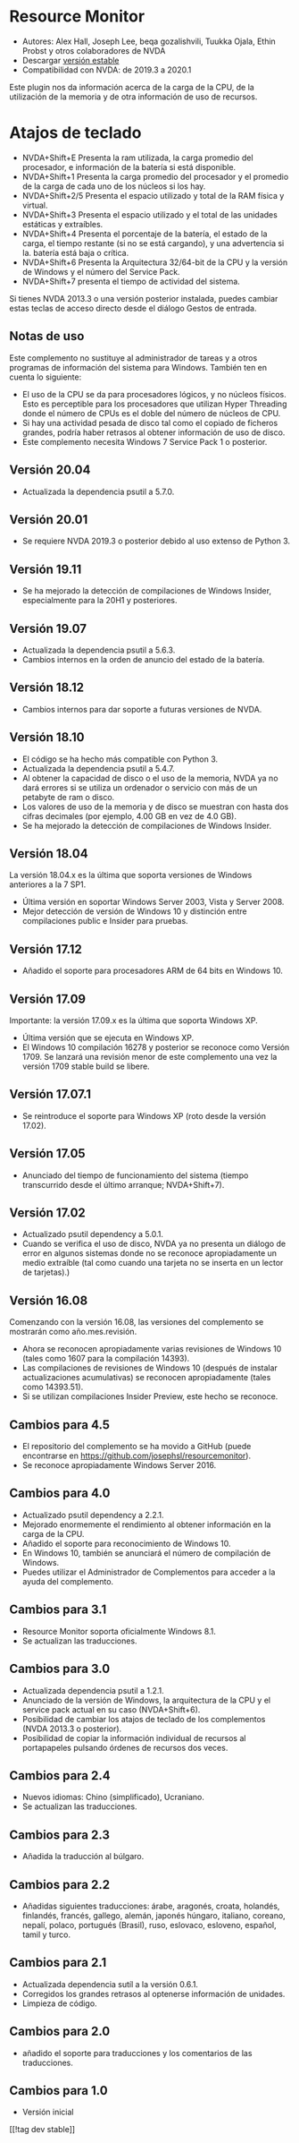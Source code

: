 # Resource Monitor #

* Autores: Alex Hall, Joseph Lee, beqa gozalishvili, Tuukka Ojala, Ethin
  Probst y otros colaboradores de NVDA
* Descargar [versión estable][1]
* Compatibilidad con NVDA: de 2019.3 a 2020.1

Este plugin nos da información acerca de la carga de la CPU, de la
utilización de la memoria y de otra información de uso de recursos.

# Atajos de teclado #

* NVDA+Shift+E Presenta la ram utilizada, la carga promedio del procesador,
  e información de la batería si está disponible.
* NVDA+Shift+1 Presenta la carga promedio del procesador y el promedio de la
  carga de cada uno de los núcleos si los hay.
* NVDA+Shift+2/5 Presenta el espacio utilizado y total de la RAM física y
  virtual.
* NVDA+Shift+3 Presenta el espacio utilizado y el total de las unidades
  estáticas y extraíbles.
* NVDA+Shift+4 Presenta el porcentaje de la batería, el estado de la carga,
  el tiempo restante (si no se está cargando), y una advertencia si
  la. batería está baja o crítica.
* NVDA+Shift+6 Presenta la Arquitectura 32/64-bit de la CPU y la versión de
  Windows y el número del Service Pack.
* NVDA+Shift+7 presenta el tiempo de actividad del sistema.

Si tienes NVDA 2013.3 o una versión posterior instalada, puedes cambiar
estas teclas de acceso directo desde el diálogo Gestos de entrada.

## Notas de uso ##

Este complemento no sustituye al administrador de tareas y a otros programas
de información del sistema para Windows. También ten en cuenta lo siguiente:

* El uso de la CPU se da para procesadores lógicos, y no núcleos
  físicos. Esto es perceptible para los procesadores que utilizan Hyper
  Threading donde el número de CPUs es el doble del número de núcleos de
  CPU.
* Si hay una actividad pesada de disco tal como el copiado de ficheros
  grandes, podría haber retrasos al obtener información de uso de disco.
* Este complemento necesita Windows 7 Service Pack 1 o posterior.

## Versión 20.04

* Actualizada la dependencia psutil a 5.7.0.

## Versión 20.01

* Se requiere NVDA 2019.3 o posterior debido al uso extenso de Python 3.

## Versión 19.11

* Se ha mejorado la detección de compilaciones de Windows Insider,
  especialmente para la 20H1 y posteriores.

## Versión 19.07

* Actualizada la dependencia psutil a 5.6.3.
* Cambios internos en la orden de anuncio del estado de la batería.

## Versión 18.12

* Cambios internos para dar soporte a futuras versiones de NVDA.

## Versión 18.10

* El código se ha hecho más compatible con Python 3.
* Actualizada la dependencia psutil a 5.4.7.
* Al obtener la capacidad de disco o el uso de la memoria, NVDA ya no dará
  errores si se utiliza un ordenador o servicio con más de un petabyte de
  ram o disco.
* Los valores de uso de la memoria y de disco se muestran con hasta dos
  cifras decimales (por ejemplo, 4.00 GB en vez de 4.0 GB).
* Se ha mejorado la detección de compilaciones de Windows Insider.

## Versión 18.04

La versión 18.04.x es la última que soporta versiones de Windows anteriores
a la 7 SP1.

* Última versión en soportar Windows Server 2003, Vista y Server 2008.
* Mejor detección de versión de Windows 10 y distinción entre compilaciones
  public e Insider para pruebas.

## Versión 17.12

* Añadido el soporte para procesadores ARM de 64 bits en Windows 10.

## Versión 17.09

Importante: la versión 17.09.x es la última que soporta Windows XP.

* Última versión que se ejecuta en Windows XP.
* El Windows 10 compilación 16278 y posterior se reconoce como Versión
  1709. Se lanzará una revisión menor de este complemento una vez la versión
  1709 stable build se libere.

## Versión 17.07.1

* Se reintroduce el soporte para Windows XP (roto desde la versión 17.02).

## Versión 17.05

* Anunciado del tiempo de funcionamiento del sistema (tiempo transcurrido
  desde el último arranque; NVDA+Shift+7).

## Versión 17.02

* Actualizado psutil dependency a 5.0.1.
* Cuando se verifica el uso de disco, NVDA ya no presenta un diálogo de
  error en algunos sistemas donde no se reconoce apropiadamente un medio
  extraíble (tal como cuando una tarjeta no se inserta en un lector de
  tarjetas).)

## Versión 16.08

Comenzando con la versión 16.08, las versiones del complemento se mostrarán
como año.mes.revisión.

* Ahora se reconocen apropiadamente varias revisiones de Windows 10 (tales
  como 1607 para la compilación 14393).
* Las compilaciones de revisiones de Windows 10 (después de instalar
  actualizaciones acumulativas) se reconocen apropiadamente (tales como
  14393.51).
* Si se utilizan compilaciones Insider Preview, este hecho se reconoce.

## Cambios para 4.5 ##

* El repositorio del complemento se ha movido a GitHub (puede encontrarse en
  https://github.com/josephsl/resourcemonitor).
* Se reconoce apropiadamente Windows Server 2016.

## Cambios para 4.0 ##

* Actualizado psutil dependency a 2.2.1.
* Mejorado enormemente el rendimiento al obtener información en la carga de
  la CPU.
* Añadido el soporte para reconocimiento de Windows 10.
* En Windows 10, también se anunciará el número de compilación de Windows.
* Puedes utilizar el Administrador de Complementos para acceder a la ayuda
  del complemento.

## Cambios para 3.1 ##

* Resource Monitor soporta oficialmente Windows 8.1.
* Se actualizan las traducciones.

## Cambios para 3.0 ##

* Actualizada dependencia psutil a 1.2.1.
* Anunciado de la versión de Windows, la arquitectura de la CPU y el service
  pack  actual en su caso (NVDA+Shift+6).
* Posibilidad de cambiar los atajos de teclado de los complementos (NVDA
  2013.3 o posterior).
* Posibilidad de copiar la información individual de recursos al
  portapapeles pulsando órdenes de recursos dos veces.

## Cambios para 2.4 ##

* Nuevos idiomas: Chino (simplificado), Ucraniano.
* Se actualizan las traducciones.

## Cambios para 2.3 ##

* Añadida la traducción al búlgaro.

## Cambios para 2.2 ##

* Añadidas siguientes traducciones: árabe, aragonés, croata, holandés,
  finlandés, francés, gallego, alemán, japonés húngaro, italiano, coreano,
  nepalí, polaco, portugués (Brasil), ruso, eslovaco, esloveno, español,
  tamil y turco.

## Cambios para 2.1 ##

* Actualizada dependencia sutíl a la versión 0.6.1.
* Corregidos los grandes retrasos al optenerse información de unidades.
* Limpieza de código.

## Cambios para 2.0 ##

* añadido el soporte para traducciones y los comentarios de las
  traducciones.

## Cambios para 1.0 ##

* Versión inicial

[[!tag dev stable]]

[1]: https://addons.nvda-project.org/files/get.php?file=rm
